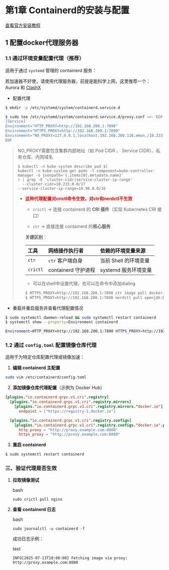 # 第1章 Containerd的安装与配置

[查看官方安装教程](https://github.com/containerd/containerd/blob/main/docs/getting-started.md)



## 1 配置docker代理服务器

### 1.1 通过环境变量配置代理（推荐）

适用于通过 `systemd` 管理的 containerd 服务：

若加速器不好使，请使用代理服务器，前提是能科学上网，这里推荐一个：Aurora 和 [ClashX](https://bigbearvpn.sodtool.com/login)

- 配置代理

```bash
$ mkdir -p /etc/systemd/system/containerd.service.d
```

```bash
$ sudo tee /etc/systemd/system/containerd.service.d/proxy.conf <<-'EOF'
[Service]
Environment="HTTP_PROXY=http://192.168.200.1:7890"
Environment="HTTPS_PROXY=http://192.168.200.1:7890"
Environment="NO_PROXY=127.0.0.1,localhost,192.168.200.116,emon,/10.233.0.0/17,10.96.0.0/16"
EOF
```

> NO_PROXY需要包含集群内部地址（如 Pod CIDR 、 Service CIDR）、私有仓库、内网域名
>
> ```
> $ kubectl -n kube-system describe pod $(
> kubectl -n kube-system get pods -l component=kube-controller-manager -o jsonpath='{.items[0].metadata.name}'
> ) | grep -E 'cluster-cidr|service-cluster-ip-range'
>   --cluster-cidr=10.233.0.0/17
> --service-cluster-ip-range=10.96.0.0/16
> ```
>
> - <span style="color:red;font-weight:bold;">这种代理配置对crictl命令生效，对ctr和nerdctl不生效</span>
>   - `crictl` → 连接 containerd 的 **CRI 插件**（实现 Kubernetes CRI 接口）
>   
>   - `ctr` → 直接连接 containerd 的**核心服务**
>   
>   **关键区别**：
>   
>   | 工具     | 网络操作执行者      | 依赖的环境变量来源    |
>   | :------- | :------------------ | :-------------------- |
>   | `ctr`    | `ctr` 客户端自身    | 当前 Shell 的环境变量 |
>   | `crictl` | containerd 守护进程 | systemd 服务环境变量  |
>   
>   - 可以在shell中设置代理，也可以在命令中添加dialing
>   
>   ```bash
>   $ HTTPS_PROXY=http://192.168.200.1:7890 ctr image pull docker.io/library/openjdk:8-jre
>   $ HTTPS_PROXY=http://192.168.200.1:7890 nerdctl pull openjdk:8-jre
>   ```
>   
>   

- 重载并重启服务并查看代理配置情况

```bash
$ sudo systemctl daemon-reload && sudo systemctl restart containerd
$ systemctl show --property=Environment containerd
```

```bash
Environment=HTTP_PROXY=http://192.168.200.1:7890 HTTPS_PROXY=http://192.168.200.1:7890 NO_PROXY=127.0.0.1,localhost,192.168.200.116,emon,10.233.0.0/17,10.96.0.0/16
```

### 1.2 通过 `config.toml` 配置镜像仓库代理

适用于为特定仓库配置代理或镜像加速：

1. **编辑 containerd 主配置**

```bash
sudo vim /etc/containerd/config.toml
```

2. **添加镜像仓库代理配置**（示例为 Docker Hub）

```toml
[plugins."io.containerd.grpc.v1.cri".registry]
  [plugins."io.containerd.grpc.v1.cri".registry.mirrors]
    [plugins."io.containerd.grpc.v1.cri".registry.mirrors."docker.io"]
      endpoint = ["https://registry-1.docker.io"]

  [plugins."io.containerd.grpc.v1.cri".registry.configs]
    [plugins."io.containerd.grpc.v1.cri".registry.configs."docker.io".proxy]
      http_proxy = "http://proxy.example.com:8080"
      https_proxy = "http://proxy.example.com:8080"
```

3. **重启 containerd**

```bash
$ sudo systemctl restart containerd
```



### 三、验证代理是否生效

1. **拉取镜像测试**

   bash

   ```
   sudo crictl pull nginx
   ```

2. **查看 containerd 日志**

   bash

   ```
   sudo journalctl -u containerd -f
   ```

   成功日志示例：

   text

   ```
   INFO[2025-07-13T10:00:00] Fetching image via proxy: http://proxy.example.com:8080 
   ```









